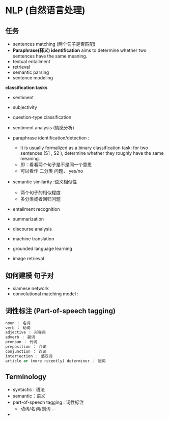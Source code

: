 # NLP (自然语言处理)



## 任务

* sentences matching (两个句子是否匹配)
* **Paraphrase(释义) identification** aims to determine whether two sentences have the same meaning.
* textual entailment
* retrieval
* semantic parsing
* sentence modeling



**classification tasks**

* sentiment
* subjectivity
* question-type classification


* sentiment analysis (情感分析)
* paraphrase identification/detection : 
  * It is usually formalized as a binary classification task: for two sentences (S1 , S2 ), determine whether they roughly have the same meaning.
  * 即：看看两个句子是不是同一个意思
  * 可以看作 二分类 问题， yes/no
* semantic similarity :语义相似性
  * 两个句子的相似程度
  * 多分类或者回归问题
* entailment recognition
* summarization
* discourse analysis
* machine translation
* grounded language learning
* image retrieval



## 如何建模 句子对

* siamese network
* convolutional matching model : 




## 词性标注 (Part-of-speech tagging)

```python
noun ： 名词
verb ： 动词
adjective ： 形容词
adverb ： 副词
pronoun ： 代词
preposition ： 介词
conjunction ： 连词
interjection ： 感叹词
article or (more recently) determiner ： 冠词
```






## Terminology

* syntactic : 语法
* semantic：语义
* part-of-speech tagging : 词性标注
  * 动词/名词/副词.... 
* ​

